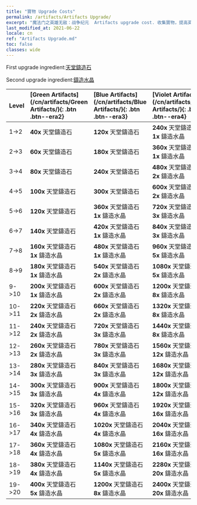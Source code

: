 ```yaml
---
title: "寶物 Upgrade Costs"
permalink: /artifacts/Artifacts Upgrade/
excerpt: "魔法门之英雄无敌：战争纪元  Artifacts upgrade cost. 收集寶物，提高英雄屬性，並獲得強力法術。"
last_modified_at: 2021-06-22
locale: cn
ref: "Artifacts Upgrade.md"
toc: false
classes: wide
---
```


  First upgrade ingredient:[天堂鑄造石](/cn/Items/art_188/)

  Second upgrade ingredient:[鑄造水晶](/cn/Items/art_189/)

  |  Level  | [Green Artifacts](/cn/artifacts/Green Artifacts/){: .btn .btn--era2} | [Blue Artifacts](/cn/artifacts/Blue Artifacts/){: .btn .btn--era3} | [Violet Artifacts](/cn/artifacts/Violet Artifacts/){: .btn .btn--era4} | [Orange Artifacts](/cn/artifacts/Orange Artifacts/){: .btn .btn--era5} |
  |:--------|:-------|:-------|:-------|:-------|
  | 1->2 | **40x** 天堂鑄造石 | **120x** 天堂鑄造石 | **240x** 天堂鑄造石<br/> **1x** 鑄造水晶 | **400x** 天堂鑄造石<br/> **2x** 鑄造水晶 |
  | 2->3 | **60x** 天堂鑄造石 | **180x** 天堂鑄造石 | **360x** 天堂鑄造石<br/> **1x** 鑄造水晶 | **600x** 天堂鑄造石<br/> **2x** 鑄造水晶 |
  | 3->4 | **80x** 天堂鑄造石 | **240x** 天堂鑄造石 | **480x** 天堂鑄造石<br/> **2x** 鑄造水晶 | **800x** 天堂鑄造石<br/> **3x** 鑄造水晶 |
  | 4->5 | **100x** 天堂鑄造石 | **300x** 天堂鑄造石 | **600x** 天堂鑄造石<br/> **2x** 鑄造水晶 | **1000x** 天堂鑄造石<br/> **3x** 鑄造水晶 |
  | 5->6 | **120x** 天堂鑄造石 | **360x** 天堂鑄造石<br/> **1x** 鑄造水晶 | **720x** 天堂鑄造石<br/> **3x** 鑄造水晶 | **1200x** 天堂鑄造石<br/> **5x** 鑄造水晶 |
  | 6->7 | **140x** 天堂鑄造石 | **420x** 天堂鑄造石<br/> **1x** 鑄造水晶 | **840x** 天堂鑄造石<br/> **3x** 鑄造水晶 | **1400x** 天堂鑄造石<br/> **5x** 鑄造水晶 |
  | 7->8 | **160x** 天堂鑄造石<br/> **1x** 鑄造水晶 | **480x** 天堂鑄造石<br/> **1x** 鑄造水晶 | **960x** 天堂鑄造石<br/> **5x** 鑄造水晶 | **1600x** 天堂鑄造石<br/> **8x** 鑄造水晶 |
  | 8->9 | **180x** 天堂鑄造石<br/> **1x** 鑄造水晶 | **540x** 天堂鑄造石<br/> **2x** 鑄造水晶 | **1080x** 天堂鑄造石<br/> **5x** 鑄造水晶 | **1800x** 天堂鑄造石<br/> **8x** 鑄造水晶 |
  | 9->10 | **200x** 天堂鑄造石<br/> **1x** 鑄造水晶 | **600x** 天堂鑄造石<br/> **2x** 鑄造水晶 | **1200x** 天堂鑄造石<br/> **8x** 鑄造水晶 | **2000x** 天堂鑄造石<br/> **12x** 鑄造水晶 |
  | 10->11 | **220x** 天堂鑄造石<br/> **2x** 鑄造水晶 | **660x** 天堂鑄造石<br/> **2x** 鑄造水晶 | **1320x** 天堂鑄造石<br/> **8x** 鑄造水晶 | **2200x** 天堂鑄造石<br/> **12x** 鑄造水晶 |
  | 11->12 | **240x** 天堂鑄造石<br/> **2x** 鑄造水晶 | **720x** 天堂鑄造石<br/> **3x** 鑄造水晶 | **1440x** 天堂鑄造石<br/> **8x** 鑄造水晶 | **2400x** 天堂鑄造石<br/> **16x** 鑄造水晶 |
  | 12->13 | **260x** 天堂鑄造石<br/> **2x** 鑄造水晶 | **780x** 天堂鑄造石<br/> **3x** 鑄造水晶 | **1560x** 天堂鑄造石<br/> **12x** 鑄造水晶 | **2600x** 天堂鑄造石<br/> **16x** 鑄造水晶 |
  | 13->14 | **280x** 天堂鑄造石<br/> **3x** 鑄造水晶 | **840x** 天堂鑄造石<br/> **3x** 鑄造水晶 | **1680x** 天堂鑄造石<br/> **12x** 鑄造水晶 | **2800x** 天堂鑄造石<br/> **20x** 鑄造水晶 |
  | 14->15 | **300x** 天堂鑄造石<br/> **3x** 鑄造水晶 | **900x** 天堂鑄造石<br/> **4x** 鑄造水晶 | **1800x** 天堂鑄造石<br/> **12x** 鑄造水晶 | **3000x** 天堂鑄造石<br/> **20x** 鑄造水晶 |
  | 15->16 | **320x** 天堂鑄造石<br/> **3x** 鑄造水晶 | **960x** 天堂鑄造石<br/> **4x** 鑄造水晶 | **1920x** 天堂鑄造石<br/> **16x** 鑄造水晶 | **3200x** 天堂鑄造石<br/> **25x** 鑄造水晶 |
  | 16->17 | **340x** 天堂鑄造石<br/> **4x** 鑄造水晶 | **1020x** 天堂鑄造石<br/> **4x** 鑄造水晶 | **2040x** 天堂鑄造石<br/> **16x** 鑄造水晶 | **3400x** 天堂鑄造石<br/> **25x** 鑄造水晶 |
  | 17->18 | **360x** 天堂鑄造石<br/> **4x** 鑄造水晶 | **1080x** 天堂鑄造石<br/> **5x** 鑄造水晶 | **2160x** 天堂鑄造石<br/> **16x** 鑄造水晶 | **3600x** 天堂鑄造石<br/> **30x** 鑄造水晶 |
  | 18->19 | **380x** 天堂鑄造石<br/> **4x** 鑄造水晶 | **1140x** 天堂鑄造石<br/> **5x** 鑄造水晶 | **2280x** 天堂鑄造石<br/> **20x** 鑄造水晶 | **3800x** 天堂鑄造石<br/> **30x** 鑄造水晶 |
  | 19->20 | **400x** 天堂鑄造石<br/> **5x** 鑄造水晶 | **1200x** 天堂鑄造石<br/> **8x** 鑄造水晶 | **2400x** 天堂鑄造石<br/> **20x** 鑄造水晶 | **4000x** 天堂鑄造石<br/> **35x** 鑄造水晶 |
